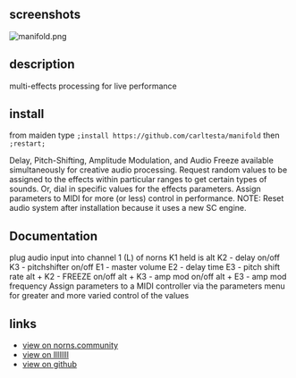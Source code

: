 ## screenshots
![manifold.png](https://norns.community/community/carltesta/manifold.png)
## description

multi-effects processing for live performance

## install

from maiden type
`;install https://github.com/carltesta/manifold` then `;restart;`

Delay, Pitch-Shifting, Amplitude Modulation, and Audio Freeze available simultaneously for creative audio processing. Request random values to be assigned to the effects within particular ranges to get certain types of sounds. Or, dial in specific values for the effects parameters. Assign parameters to MIDI for more (or less) control in performance. NOTE: Reset audio system after installation because it uses a new SC engine.

## Documentation
plug audio input into channel 1 (L) of norns
K1 held is alt
K2 - delay on/off
K3 - pitchshifter on/off
E1 - master volume
E2 - delay time
E3 - pitch shift rate
alt + K2 - FREEZE on/off
alt + K3 - amp mod on/off
alt + E3 - amp mod frequency
Assign parameters to a MIDI controller via the parameters menu for greater and more varied control of the values



## links
- [view on norns.community](https://norns.community/en/authors/carltesta/manifold)
- [view on llllllll](https://llllllll.co/t/manifold/)
- [view on github](https://github.com/carltesta/manifold)
